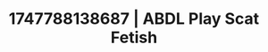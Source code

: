 ---
categories:
- Natural curves
- Erotic surprise
- Femdom wrestling
- Sensory play
- Erogenous zones
image: /assets/images/1747788138687.jpg
layout: post
seo:
  description: Featured content with artistic Scat Fetish, ABDL Play. HD images available.
  keywords: Scat Fetish, ABDL Play
  og_image: /assets/images/1747788138687.jpg
  schema_type: VisualArtwork
tags:
- ABDL Play
- '#1747788138687'
- Scat Fetish
title: 1747788138687 | ABDL Play Scat Fetish
---
